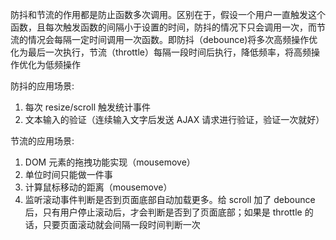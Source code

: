 防抖和节流的作用都是防止函数多次调用。区别在于，假设一个用户一直触发这个函数，且每次触发函数的间隔小于设置的时间，防抖的情况下只会调用一次，而节流的情况会每隔一定时间调用一次函数。即防抖（debounce)将多次高频操作优化为最后一次执行，节流（throttle）每隔一段时间后执行，降低频率，将高频操作优化为低频操作

防抖的应用场景:
1. 每次 resize/scroll 触发统计事件
2. 文本输入的验证（连续输入文字后发送 AJAX 请求进行验证，验证一次就好）


节流的应用场景:
1. DOM 元素的拖拽功能实现（mousemove）
2. 单位时间只能做一件事
3. 计算鼠标移动的距离（mousemove）
4. 监听滚动事件判断是否到页面底部自动加载更多。给 scroll 加了 debounce 后，只有用户停止滚动后，才会判断是否到了页面底部；如果是 throttle 的话，只要页面滚动就会间隔一段时间判断一次